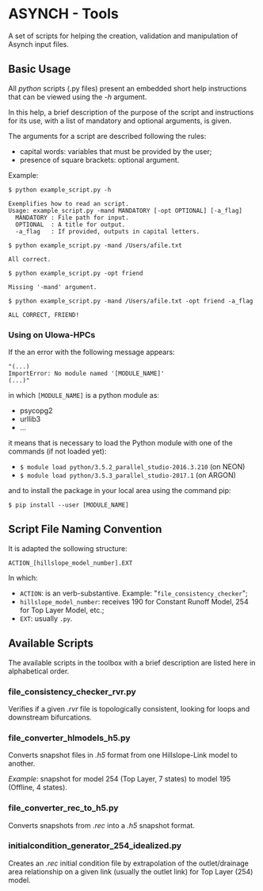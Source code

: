 # ASYNCH - Tools

A set of scripts for helping the creation, validation and manipulation of Asynch input files.

## Basic Usage

All *python* scripts (.py files) present an embedded short help instructions that can be viewed using the *-h* argument. 

In this help, a brief description of the purpose of the script and instructions for its use, with a list of mandatory and optional arguments, is given.

The arguments for a script are described following the rules:

- capital words: variables that must be provided by the user;
- presence of square brackets: optional argument.

Example:

    $ python example_script.py -h
    
    Exemplifies how to read an script.
    Usage: example_script.py -mand MANDATORY [-opt OPTIONAL] [-a_flag]
      MANDATORY : File path for input.
      OPTIONAL  : A title for output.
      -a_flag   : If provided, outputs in capital letters.

    $ python example_script.py -mand /Users/afile.txt

    All correct.

    $ python example_script.py -opt friend

    Missing '-mand' argument.

    $ python example_script.py -mand /Users/afile.txt -opt friend -a_flag

    ALL CORRECT, FRIEND!
 

### Using on UIowa-HPCs

If the an error with the following message appears:

    "(...)
    ImportError: No module named '[MODULE_NAME]'
    (...)"

in which `[MODULE_NAME]` is a python module as:

- psycopg2
- urllib3
- ...

it means that is necessary to load the Python module with one of the commands (if not loaded yet):

- `$ module load python/3.5.2_parallel_studio-2016.3.210` (on NEON)
- `$ module load python/3.5.3_parallel_studio-2017.1`     (on ARGON)

and to install the package in your local area using the command pip:

    $ pip install --user [MODULE_NAME]


## Script File Naming Convention

It is adapted the sollowing structure:

    ACTION_[hillslope_model_number].EXT

In which:

- `ACTION`: is an verb-substantive. Example: "`file_consistency_checker`";
- `hillslope_model_number`: receives 190 for Constant Runoff Model, 254 for Top Layer Model, etc.;
- `EXT`: usually `.py`.

## Available Scripts

The available scripts in the toolbox with a brief description are listed here in alphabetical order.

### file_consistency_checker_rvr.py

Verifies if a given *.rvr* file is topologically consistent, looking for loops and downstream bifurcations.

### file\_converter\_hlmodels\_h5.py

Converts snapshot files in *.h5* format from one Hillslope-Link model to another.

*Example*: snapshot for model 254 (Top Layer, 7 states) to model 195 (Offline, 4 states).

### file\_converter\_rec\_to\_h5.py

Converts snapshots from *.rec* into a *.h5* snapshot format.

### initialcondition\_generator\_254\_idealized.py

Creates an *.rec* initial condition file by extrapolation of the outlet/drainage area relationship on a given link (usually the outlet link) for Top Layer (254) model. 
